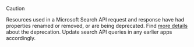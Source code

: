 ﻿---
author: angelgolfer-ms
ms.topic: include
ms.date: 09/12/2020
ms.author: angelgolfer-ms
---

<!-- markdownlint-disable MD041-->

> [!CAUTION]
> Resources used in a Microsoft Search API request and response have had properties renamed or removed, or are being deprecated. Find [more details](/graph/api/resources/search-api-overview?view=graph-rest-beta&preserve-view=true#schema-change-deprecation-warning) about the deprecation. Update search API queries in any earlier apps accordingly.
